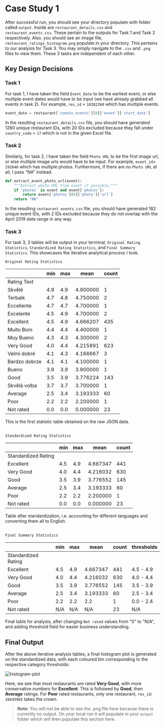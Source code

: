 # Case Study 1

After successful run, you should see your directory populate with folder called `output`. Inside are `restaurant_details.csv` and `restaurant_events.csv`. These pertain to the outputs for Task 1 and Task 2 respectively. Also, you should see an image file, `restaurant_ratings_histogram.png` populate in your directory. This pertains to our analysis for Task 3. You may simply navigate to the `.csv` and `.png` files to view them. These 3 tasks are independent of each other.

## Key Design Decisions

### Task 1

For task 1, I have taken the field `Event_Date` to be the earliest event, or else multiple event dates would have to be input (we have already grabbed all events in task 2). For example, `res_id` = `18382360` which has multiple events. 

```py
event_date = restaurant['zomato_events'][0]['event']['start_date']
```

In the resulting `restaurant_details.csv` file, you should have generated 1280 unique restaurant IDs, with 20 IDs excluded because they fall under `country_code` = `17` which is not in the given Excel file.

### Task 2
Similarly, for task 2, I have taken the field `Photo URL` to be the first image url, or else multiple image urls would have to be input. For example, `event_id`= `292840` which has multiple photos.
Furthermore, if there are no `Photo URL` at all, I pass "NA" instead.

```py
def extract_event_photo_url(event):
    """Extract photo URL from event if possible."""
    if 'photos' in event and event['photos']:
        return event['photos'][0]['photo']['url']
    return "NA"
```

In the resulting `restaurant_events.csv` file, you should have generated 182 unique event IDs, with 2 IDs excluded because they do not overlap with the April 2019 date range in any way.

### Task 3

For task 3, 3 tables will be output in your terminal, `Original Rating Statistics`, `Standardized Rating Statistics`, and `Final Summary Statistics`. This showcases the iterative analytical process I took.

`Original Rating Statistics`

|               | min | max | mean     | count |
|---------------|-----|-----|----------|-------|
| Rating Text   |     |     |          |       |
| Skvělé        | 4.9 | 4.9 | 4.900000 | 1     |
| Terbaik       | 4.7 | 4.8 | 4.750000 | 2     |
| Eccellente    | 4.7 | 4.7 | 4.700000 | 1     |
| Excelente     | 4.5 | 4.9 | 4.700000 | 2     |
| Excellent     | 4.5 | 4.9 | 4.666207 | 435   |
| Muito Bom     | 4.4 | 4.4 | 4.400000 | 1     |
| Muy Bueno     | 4.3 | 4.3 | 4.300000 | 2     |
| Very Good     | 4.0 | 4.4 | 4.215891 | 623   |
| Velmi dobré   | 4.1 | 4.3 | 4.166667 | 3     |
| Bardzo dobrze | 4.1 | 4.1 | 4.100000 | 1     |
| Bueno         | 3.9 | 3.9 | 3.900000 | 1     |
| Good          | 3.5 | 3.9 | 3.776224 | 143   |
| Skvělá volba  | 3.7 | 3.7 | 3.700000 | 1     |
| Average       | 2.5 | 3.4 | 3.193333 | 60    |
| Poor          | 2.2 | 2.2 | 2.200000 | 1     |
| Not rated     | 0.0 | 0.0 | 0.000000 | 23    |

This is the first statistic table obtained on the raw JSON data. <br><br>

`Standardized Rating Statistics`

|                     | min | max | mean     | count |
|---------------------|-----|-----|----------|-------|
| Standardized Rating |     |     |          |       |
| Excellent           | 4.5 | 4.9 | 4.667347 | 441   |
| Very Good           | 4.0 | 4.4 | 4.216032 | 630   |
| Good                | 3.5 | 3.9 | 3.776552 | 145   |
| Average             | 2.5 | 3.4 | 3.193333 | 60    |
| Poor                | 2.2 | 2.2 | 2.200000 | 1     |
| Not rated           | 0.0 | 0.0 | 0.000000 | 23    |

Table after standardization, i.e.  accounting for different languages and converting them all to English. <br><br>

`Final Summary Statistics`

|                     | min | max | mean     | count | thresholds |
|---------------------|-----|-----|----------|-------|------------|
| Standardized Rating |     |     |          |       |            |
| Excellent           | 4.5 | 4.9 | 4.667347 | 441   | 4.5 - 4.9  |
| Very Good           | 4.0 | 4.4 | 4.216032 | 630   | 4.0 - 4.4  |
| Good                | 3.5 | 3.9 | 3.776552 | 145   | 3.5 - 3.9  |
| Average             | 2.5 | 3.4 | 3.193333 | 60    | 2.5 - 3.4  |
| Poor                | 2.2 | 2.2 | 2.2      | 1     | 0.0 - 2.4  |
| Not rated           | N/A | N/A | N/A      | 23    | N/A        |

Final table for analysis, after changing `Not rated` values from "0" to "N/A", and adding threshold field for easier business understanding.

## Final Output

After the above iterative analysis tables, a final histogram plot is generated on the standardized data, with each coloured bin corresponding to the respective category thresholds:

![histogram-plot](output_data/restaurant_ratings_histogram.png)

Here, we see that most restaurants are rated **Very Good**, with more conservative numbers for **Excellent**. This is folloiwed by **Good**, then **Average** ratings. For **Poor** rated restaurants, only one restaurant, `res_id`: `18445965` takes the crown. 

> **Note**: You will not be able to see the .png file here because there is currently no output. On your local run it will populate in your `output` folder which will then populate this section here.